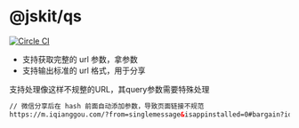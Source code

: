 # @jskit/qs

[![Circle CI](https://circleci.com/gh/jskit/shared/tree/master.svg?style=svg)](https://circleci.com/gh/jskit/shared/tree/master)

- 支持获取完整的 url 参数，拿参数
- 支持输出标准的 url 格式，用于分享

支持处理像这样不规整的URL，其query参数需要特殊处理

```html
// 微信分享后在 hash 前面自动添加参数，导致页面链接不规范
https://m.iqianggou.com/?from=singlemessage&isappinstalled=0#bargain?id=646156&platform=5
```
